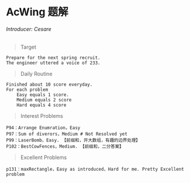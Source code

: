 # AcWing 题解
###### Introducer: Cesare
> Target
    
    Prepare for the next spring recruit.
    The engineer uttered a voice of 233.

> Daily Routine
    
    Finished about 10 score everyday.
    For each problem
        Easy equals 1 score.
        Medium equals 2 score
        Hard equals 4 score
        
> Interest Problems
    
    P94：Arrange Enumration，Easy
    P97：Sum of diverors，Medium # Not Resolved yet
    P99：LaserBomb，Easy. 【前缀和，开大数组，有趣的边界处理】
    P102：BestCowFences，Medium. 【前缀和，二分答案】
    
> Excellent Problems 
    
    p131：maxRectangle，Easy as introduced，Hard for me. Pretty Excellent problem